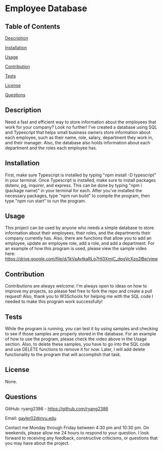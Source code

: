 # Employee Database

## Table of Contents

[Description](#Description)

[Installation](#Installation)

[Usage](#Usage)

[Contribution](#Contribution)

[Tests](#Tests)

[License](#License)

[Questions](#Questions)


## Description
Need a fast and efficient way to store information about the employees that work for your company? Look no further! I've created a database using SQL and Typescript that helps small business owners store information about each employee, such as their name, role, salary, department they work in, and their manager. Also, the database also holds information about each department and the roles each employee has.

 ## Installation
First, make sure Typescript is installed by typing "npm install -D typescript" in your terminal. Once Typescript is installed, make sure to install packages dotenv, pg, inquirer, and express. This can be done by typing "npm i (package name)" in your terminal for each. After you've installed the necessary packages, type "npm run build" to compile the program, then type "npm run start" to run the program.

 ## Usage
This project can be used by anyone who needs a simple database to store information about their employees, their roles, and the departments their company currently has. Also, there are functions that allow you to add an employee, update an employee role, add a role, and add a department. For an example of how this program is used, please view the sample video here: https://drive.google.com/file/d/1kVaAvtkaRLg7Hl3XmiC_dpgVcXzo2lBe/view

 ## Contribution
 Contributions are always welcome. I'm always open to ideas on how to improve my projects, so please feel free to fork the repo and create a pull request! Also, thank you to W3Schools for helping me with the SQL code I needed to make this program work successfully!

 ## Tests
 While the program is running, you can test it by using samples and checking to see if those samples are properly stored in the database. For an example of how to use the program, please check the video above in the Usage section. Also, to delete these samples, you have to go into the SQL code and use DELETE functions to remove it for now. Later, I will add delete functionality to the program that will accomplish that task.

## License
 None.

 ## Questions
 GitHub: ryang2386 - https://github.com/ryang2386

 Email: gayler02@nyu.edu

 Contact me Monday through Friday between 4:30 pm and 10:30 pm. On weekends, please allow me 24 hours to respond to your question. I look forward to receiving any feedback, constructive criticisms, or questions that you may have about the project.
